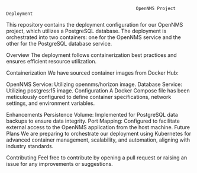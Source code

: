                                                      OpenNMS Project Deployment

This repository contains the deployment configuration for our OpenNMS project, which utilizes a PostgreSQL database. The deployment is orchestrated into two containers: one for the OpenNMS service and the other for the PostgreSQL database service.

Overview
The deployment follows containerization best practices and ensures efficient resource utilization.

Containerization
We have sourced container images from Docker Hub:

OpenNMS Service: Utilizing opennms/horizon image.
Database Service: Utilizing postgres:15 image.
Configuration
A Docker Compose file has been meticulously configured to define container specifications, network settings, and environment variables.

Enhancements
Persistence Volume: Implemented for PostgreSQL data backups to ensure data integrity.
Port Mapping: Configured to facilitate external access to the OpenNMS application from the host machine.
Future Plans
We are preparing to orchestrate our deployment using Kubernetes for advanced container management, scalability, and automation, aligning with industry standards.

Contributing
Feel free to contribute by opening a pull request or raising an issue for any improvements or suggestions.
